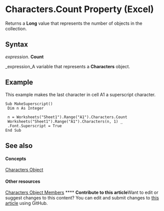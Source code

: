 
# Characters.Count Property (Excel)

Returns a  **Long** value that represents the number of objects in the collection.


## Syntax

 _expression_. **Count**

 _expression_A variable that represents a  **Characters** object.


## Example

This example makes the last character in cell A1 a superscript character.


```
Sub MakeSuperscript() 
 Dim n As Integer 
 
 n = Worksheets("Sheet1").Range("A1").Characters.Count 
 Worksheets("Sheet1").Range("A1").Characters(n, 1) _ 
 .Font.Superscript = True 
End Sub
```


## See also


#### Concepts


 [Characters Object](128c9ee4-8ba3-6d22-ad0f-9f20be1e24af.md)
#### Other resources


 [Characters Object Members](5172cea2-c939-9bbe-d751-304d4aafd9cf.md)
****   **Contribute to this article**Want to edit or suggest changes to this content? You can edit and submit changes to  [this article](https://github.com/jhershey00/VBA_Excel_Test/OpenXMLCon/articles/0fabbbe3-5c4a-c215-1bc0-201ee5971fb0.md) using GitHub.

